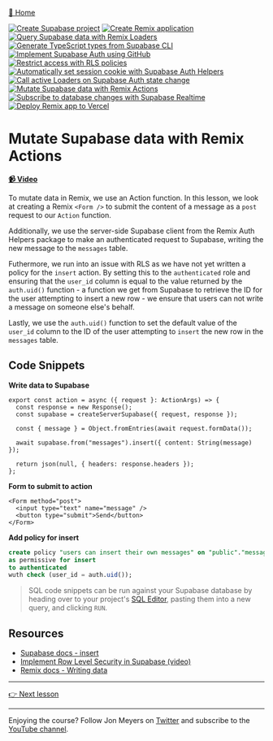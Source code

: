 [🏡 Home](../README.md)

[![Create Supabase project](https://placehold.co/15x15/00ff00/00ff00.png)](../01-create-supabase-project/README.md)
[![Create Remix application](https://placehold.co/15x15/00ff00/00ff00.png)](../02-create-remix-application/README.md)
[![Query Supabase data with Remix Loaders](https://placehold.co/15x15/00ff00/00ff00.png)](../03-query-supabase-data-with-remix-loaders/README.md)
[![Generate TypeScript types from Supabase CLI](https://placehold.co/15x15/00ff00/00ff00.png)](../04-generate-typescript-types-from-supabase-cli/README.md)
[![Implement Supabase Auth using GitHub](https://placehold.co/15x15/00ff00/00ff00.png)](../05-implement-supabase-auth-using-github/README.md)
[![Restrict access with RLS policies](https://placehold.co/15x15/00ff00/00ff00.png)](../06-restrict-access-with-rls-policies/README.md)
[![Automatically set session cookie with Supabase Auth Helpers](https://placehold.co/15x15/00ff00/00ff00.png)](../07-automatically-set-session-cookie-with-supabase-auth-helpers/README.md)
[![Call active Loaders on Supabase Auth state change](https://placehold.co/15x15/00ff00/00ff00.png)](../08-call-active-loaders-on-supabase-auth-state-change/README.md)
[![Mutate Supabase data with Remix Actions](https://placehold.co/15x15/00ff00/00ff00.png)](../09-mutate-supabase-data-with-remix-actions/README.md)
[![Subscribe to database changes with Supabase Realtime](https://placehold.co/15x15/555555/555555.png)](../10-subscribe-to-database-changes-with-supabase-realtime/README.md)
[![Deploy Remix app to Vercel](https://placehold.co/15x15/555555/555555.png)](../11-deploy-remix-app-to-vercel/README.md)

# Mutate Supabase data with Remix Actions

**[📹 Video](TODO)**

To mutate data in Remix, we use an Action function. In this lesson, we look at creating a Remix `<Form />` to submit the content of a message as a `post` request to our `Action` function.

Additionally, we use the server-side Supabase client from the Remix Auth Helpers package to make an authenticated request to Supabase, writing the new message to the `messages` table.

Futhermore, we run into an issue with RLS as we have not yet written a policy for the `insert` action. By setting this to the `authenticated` role and ensuring that the `user_id` column is equal to the value returned by the `auth.uid()` function - a function we get from Supabase to retrieve the ID for the user attempting to insert a new row - we ensure that users can not write a message on someone else's behalf.

Lastly, we use the `auth.uid()` function to set the default value of the `user_id` column to the ID of the user attempting to `insert` the new row in the `messages` table.

## Code Snippets

**Write data to Supabase**

```tsx
export const action = async ({ request }: ActionArgs) => {
  const response = new Response();
  const supabase = createServerSupabase({ request, response });

  const { message } = Object.fromEntries(await request.formData());

  await supabase.from("messages").insert({ content: String(message) });

  return json(null, { headers: response.headers });
};
```

**Form to submit to action**

```tsx
<Form method="post">
  <input type="text" name="message" />
  <button type="submit">Send</button>
</Form>
```

**Add policy for insert**

```sql
create policy "users can insert their own messages" on "public"."messages"
as permissive for insert
to authenticated
wuth check (user_id = auth.uid());
```

> SQL code snippets can be run against your Supabase database by heading over to your project's [SQL Editor](https://app.supabase.com/project/_/sql), pasting them into a new query, and clicking `RUN`.

## Resources

- [Supabase docs - insert](https://supabase.com/docs/reference/javascript/insert)
- [Implement Row Level Security in Supabase (video)](https://www.youtube.com/watch?v=Ow_Uzedfohk)
- [Remix docs - Writing data](https://remix.run/docs/en/v1/guides/data-writes)

---

[👉 Next lesson](/10-subscribe-to-database-changes-with-supabase-realtime/README.md)

---

Enjoying the course? Follow Jon Meyers on [Twitter](https://twitter.com/jonmeyers_io) and subscribe to the [YouTube channel](https://www.youtube.com/c/jonmeyers).
